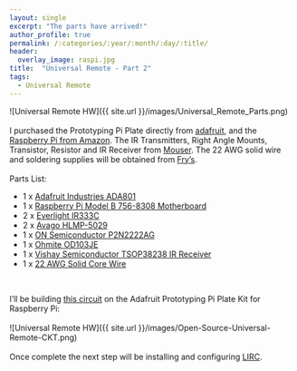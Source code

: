 ```yaml
---
layout: single
excerpt: "The parts have arrived!"
author_profile: true
permalink: /:categories/:year/:month/:day/:title/
header:
  overlay_image: raspi.jpg
title:  "Universal Remote - Part 2"
tags:
  - Universal Remote
---
```

![Universal Remote HW]({{ site.url }}/images/Universal_Remote_Parts.png)
<br><br>
I purchased the Prototyping Pi Plate directly from [adafruit], and the [Raspberry Pi from Amazon]. The IR Transmitters, Right Angle Mounts, Transistor, Resistor and IR Receiver from [Mouser]. The 22 AWG solid wire and soldering supplies will be obtained from [Fry’s].  
<br>
Parts List:
<br>

- 1 x [Adafruit Industries ADA801]
- 1 x [Raspberry Pi Model B 756-8308 Motherboard]
- 2 x [Everlight IR333C]
- 2 x [Avago HLMP-5029]
- 1 x [ON Semiconductor P2N2222AG]
- 1 x [Ohmite OD103JE]
- 1 x [Vishay Semiconductor TSOP38238 IR Receiver]
- 1 x [22 AWG Solid Core Wire]
<br>

I’ll be building [this circuit] on the Adafruit Prototyping Pi Plate Kit for Raspberry Pi:
<br><br>
![Universal Remote HW]({{ site.url }}/images/Open-Source-Universal-Remote-CKT.png)
<br><br>
Once complete the next step will be installing and configuring [LIRC].


[adafruit]: https://www.adafruit.com/product/801
[Raspberry Pi from Amazon]: https://www.amazon.com/gp/product/B009SQQF9C/ref=oh_details_o01_s00_i01  
[Mouser]: http://www.mouser.com/
[Fry’s]: http://www.frys.com/

[Adafruit Industries ADA801]: https://octopart.com/801-adafruit+industries-24605284
[Raspberry Pi Model B 756-8308 Motherboard]: https://www.raspberrypi.org/products/model-b/
[Everlight IR333C]: https://octopart.com/ir333c-everlight-17677690
[Avago HLMP-5029]: https://octopart.com/hlmp-5029-avago-549484
[ON Semiconductor P2N2222AG]: https://octopart.com/p2n2222ag-on+semiconductor-55396558
[Ohmite OD103JE]: https://octopart.com/od103je-ohmite-133027
[Vishay Semiconductor TSOP38238 IR Receiver]: https://octopart.com/tsop38238-vishay-5517697
[22 AWG Solid Core Wire]: http://www.frys.com/product/7716148/

[this circuit]: https://upverter.com/alexbain/f24516375cfae8b9/Open-Source-Universal-Remote/#/  
[LIRC]: http://www.lirc.org/

